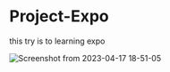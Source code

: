 # Project-Expo
this try is to learning expo

![Screenshot from 2023-04-17 18-51-05](https://user-images.githubusercontent.com/100486080/232496423-75a0d58d-54c7-49af-b9f0-db9761fd0936.png)

